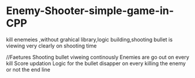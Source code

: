 # Enemy-Shooter-simple-game-in-CPP
kill enemeies ,without grahical library,logic building,shooting bullet is viewing very clearly on shooting time

//Faetures
 Shooting bullet viweing continously 
 Enemies are go out on every kill
 Score updation
 Logic for the bullet disapper on every killing the enemy or not the end line
